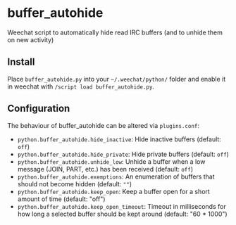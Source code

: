# buffer_autohide
Weechat script to automatically hide read IRC buffers (and to unhide them on new activity)

## Install
Place `buffer_autohide.py` into your `~/.weechat/python/` folder and enable it in weechat with `/script load buffer_autohide.py`.

## Configuration
The behaviour of buffer_autohide can be altered via `plugins.conf`:
* `python.buffer_autohide.hide_inactive`: Hide inactive buffers (default: `off`)
* `python.buffer_autohide.hide_private`: Hide private buffers (default: `off`)
* `python.buffer_autohide.unhide_low`: Unhide a buffer when a low message (JOIN, PART, etc.) has been received (default: `off`)
* `python.buffer_autohide.exemptions`: An enumeration of buffers that should not become hidden (default: `""`)
* `python.buffer_autohide.keep_open`: Keep a buffer open for a short amount of time (default: "off")
* `python.buffer_autohide.keep_open_timeout`: Timeout in milliseconds for how long a selected buffer should be kept around (default: "60 * 1000")


